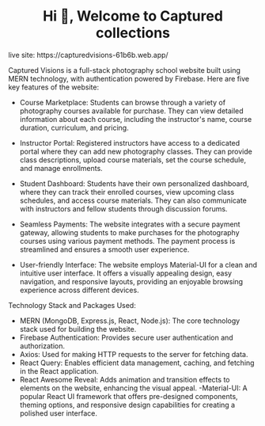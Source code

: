 <h1 align="center">Hi 👋, Welcome to Captured collections</h1>
live site: https://capturedvisions-61b6b.web.app/

Captured Visions is a full-stack photography school website built using MERN technology, with authentication powered by Firebase. Here are five key features of the website:

- Course Marketplace: Students can browse through a variety of photography courses available for purchase. They can view detailed information about each course, including the instructor's name, course duration, curriculum, and pricing.

- Instructor Portal: Registered instructors have access to a dedicated portal where they can add new photography classes. They can provide class descriptions, upload course materials, set the course schedule, and manage enrollments.

- Student Dashboard: Students have their own personalized dashboard, where they can track their enrolled courses, view upcoming class schedules, and access course materials. They can also communicate with instructors and fellow students through discussion forums.

- Seamless Payments: The website integrates with a secure payment gateway, allowing students to make purchases for the photography courses using various payment methods. The payment process is streamlined and ensures a smooth user experience.

- User-friendly Interface: The website employs Material-UI for a clean and intuitive user interface. It offers a visually appealing design, easy navigation, and responsive layouts, providing an enjoyable browsing experience across different devices.

Technology Stack and Packages Used:

- MERN (MongoDB, Express.js, React, Node.js): The core technology stack used for building the website.
- Firebase Authentication: Provides secure user authentication and authorization.
- Axios: Used for making HTTP requests to the server for fetching data.
- React Query: Enables efficient data management, caching, and fetching in the React application.
- React Awesome Reveal: Adds animation and transition effects to elements on the website, enhancing the visual appeal.
-Material-UI: A popular React UI framework that offers pre-designed components, theming options, and responsive design capabilities for creating a polished user interface.

